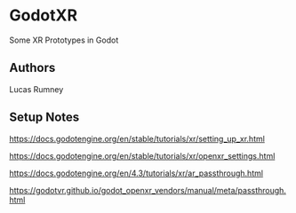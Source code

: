 # GodotXR
Some XR Prototypes in Godot

## Authors
Lucas Rumney


## Setup Notes
https://docs.godotengine.org/en/stable/tutorials/xr/setting_up_xr.html

https://docs.godotengine.org/en/stable/tutorials/xr/openxr_settings.html

https://docs.godotengine.org/en/4.3/tutorials/xr/ar_passthrough.html

https://godotvr.github.io/godot_openxr_vendors/manual/meta/passthrough.html
